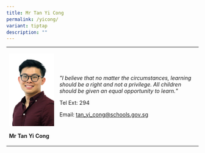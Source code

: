 ```yaml
---
title: Mr Tan Yi Cong
permalink: /yicong/
variant: tiptap
description: ""
---
```

<table>
<tbody>
<tr>
<td rowspan="1" colspan="1">
<p></p>
<div class="isomer-image-wrapper">
<img style="width: 100%" height="auto" width="100%" alt="" src="/images/Org Chart Photos/yi_cong.jpg">
</div>
<p><strong>Mr Tan Yi Cong</strong>
</p>
</td>
<td rowspan="1" colspan="1">
<p><em>"I believe that no matter the circumstances, learning should be a right and not a privilege. All children should be given an equal opportunity to learn."</em>
</p>
<p>Tel Ext: 294</p>
<p>Email:&nbsp;<a href="mailto:tan_yi_cong@schools.gov.sg" rel="noopener noreferrer nofollow" target="_blank">tan_yi_cong@schools.gov.sg</a>
</p>
</td>
</tr>
</tbody>
</table>
<p></p>
